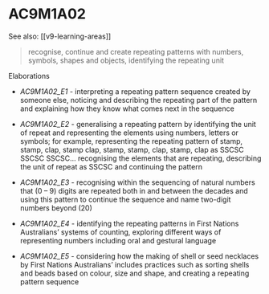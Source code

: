 
# AC9M1A02 

See also: [[v9-learning-areas]]

> recognise, continue and create repeating patterns with numbers, symbols, shapes and objects, identifying the repeating unit

Elaborations


- _AC9M1A02_E1_ - interpreting a repeating pattern sequence created by someone else, noticing and describing the repeating part of the pattern and explaining how they know what comes next in the sequence

- _AC9M1A02_E2_ - generalising a repeating pattern by identifying the unit of repeat and representing the elements using numbers, letters or symbols; for example, representing the repeating pattern of stamp, stamp, clap, stamp clap, stamp, stamp, clap, stamp, clap as SSCSC SSCSC SSCSC...  recognising the elements that are repeating, describing the unit of repeat as SSCSC and continuing the pattern

- _AC9M1A02_E3_ - recognising within the sequencing of natural numbers that \(0 – 9\) digits are repeated both in and between the decades and using this pattern to continue the sequence and name two-digit numbers beyond \(20\)

- _AC9M1A02_E4_ - identifying the repeating patterns in First Nations Australians’ systems of counting, exploring different ways of representing numbers including oral and gestural language

- _AC9M1A02_E5_ - considering how the making of shell or seed necklaces by First Nations Australians’ includes practices such as sorting shells and beads based on colour, size and shape, and creating a repeating pattern sequence
